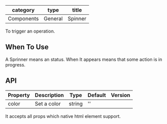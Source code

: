 | category      | type      | title     | 
| ---           | ---       | ---       | 
| Components    | General   | Spinner   |


To trigger an operation.

## When To Use

A Sprinner means an status. When It appears means that some action is in progress.


## API

| Property | Description | Type | Default | Version |
| --- | --- | --- | --- | --- |
| color | Set a color | string | '' |  |


It accepts all props which native html element support.
